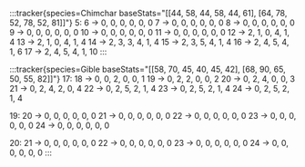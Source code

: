 :::tracker{species=Chimchar baseStats="[[44, 58, 44, 58, 44, 61], [64, 78, 52, 78, 52, 81]]"}
5:
   6 -> 0, 0, 0, 0, 0, 0
   7 -> 0, 0, 0, 0, 0, 0
   8 -> 0, 0, 0, 0, 0, 0
   9 -> 0, 0, 0, 0, 0, 0
   10 -> 0, 0, 0, 0, 0, 0
   11 -> 0, 0, 0, 0, 0, 0
   12 -> 2, 1, 0, 4, 1, 4
   13 -> 2, 1, 0, 4, 1, 4
   14 -> 2, 3, 3, 4, 1, 4
   15 -> 2, 3, 5, 4, 1, 4
   16 -> 2, 4, 5, 4, 1, 6
   17 -> 2, 4, 5, 4, 1, 10
:::

:::tracker{species=Gible baseStats="[[58, 70, 45, 40, 45, 42], [68, 90, 65, 50, 55, 82]]"}
17:
   18 -> 0, 0, 2, 0, 0, 1
   19 -> 0, 2, 2, 0, 0, 2
   20 -> 0, 2, 4, 0, 0, 3
   21 -> 0, 2, 4, 2, 0, 4
   22 -> 0, 2, 5, 2, 1, 4
   23 -> 0, 2, 5, 2, 1, 4
   24 -> 0, 2, 5, 2, 1, 4

19:
   20 -> 0, 0, 0, 0, 0, 0
   21 -> 0, 0, 0, 0, 0, 0
   22 -> 0, 0, 0, 0, 0, 0
   23 -> 0, 0, 0, 0, 0, 0
   24 -> 0, 0, 0, 0, 0, 0

20:
   21 -> 0, 0, 0, 0, 0, 0
   22 -> 0, 0, 0, 0, 0, 0
   23 -> 0, 0, 0, 0, 0, 0
   24 -> 0, 0, 0, 0, 0, 0
:::